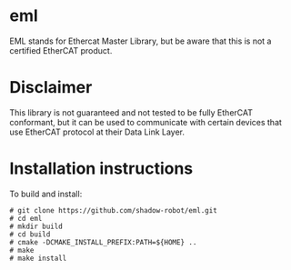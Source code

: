 # eml
EML stands for Ethercat Master Library, but be aware that this is not a certified EtherCAT product.

# Disclaimer
This library is not guaranteed and not tested to be fully EtherCAT conformant, but it can be used to communicate with certain devices that use EtherCAT protocol at their Data Link Layer.

# Installation instructions

To build and install:

```
# git clone https://github.com/shadow-robot/eml.git
# cd eml
# mkdir build
# cd build
# cmake -DCMAKE_INSTALL_PREFIX:PATH=${HOME} ..
# make
# make install
```
